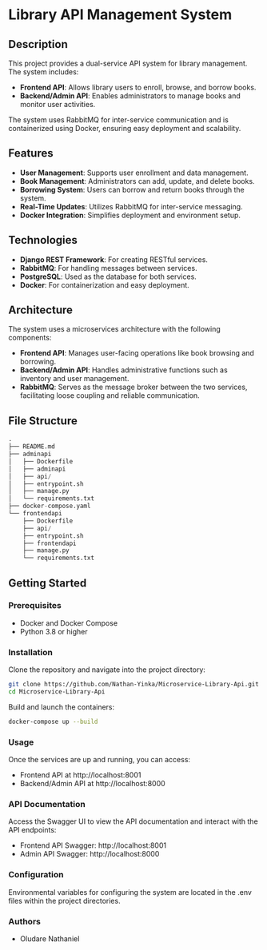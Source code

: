 # Library API Management System

## Description
This project provides a dual-service API system for library management. The system includes:
- **Frontend API**:  Allows library users to enroll, browse, and borrow books.
- **Backend/Admin API**: Enables administrators to manage books and monitor user activities.

The system uses RabbitMQ for inter-service communication and is containerized using Docker, ensuring easy deployment and scalability.

## Features
- **User Management**: Supports user enrollment and data management.
- **Book Management**: Administrators can add, update, and delete books.
- **Borrowing System**: Users can borrow and return books through the system.
- **Real-Time Updates**: Utilizes RabbitMQ for inter-service messaging.
- **Docker Integration**: Simplifies deployment and environment setup.

## Technologies
- **Django REST Framework**: For creating RESTful services.
- **RabbitMQ**: For handling messages between services.
- **PostgreSQL**: Used as the database for both services.
- **Docker**: For containerization and easy deployment.

## Architecture
The system uses a microservices architecture with the following components:
- **Frontend API**: Manages user-facing operations like book browsing and borrowing.
- **Backend/Admin API**: Handles administrative functions such as inventory and user management.
- **RabbitMQ**: Serves as the message broker between the two services, facilitating loose coupling and reliable communication.

## File Structure

```python
.
├── README.md
├── adminapi
│   ├── Dockerfile
│   ├── adminapi
│   ├── api/
│   ├── entrypoint.sh
│   ├── manage.py
│   └── requirements.txt
├── docker-compose.yaml
└── frontendapi
    ├── Dockerfile
    ├── api/
    ├── entrypoint.sh
    ├── frontendapi
    ├── manage.py
    └── requirements.txt
```

## Getting Started

### Prerequisites
- Docker and Docker Compose
- Python 3.8 or higher

### Installation
Clone the repository and navigate into the project directory:
```bash
git clone https://github.com/Nathan-Yinka/Microservice-Library-Api.git
cd Microservice-Library-Api
```

Build and launch the containers:
```bash
docker-compose up --build
```

### Usage
Once the services are up and running, you can access:
- Frontend API at http://localhost:8001
- Backend/Admin API at http://localhost:8000


### API Documentation
Access the Swagger UI to view the API documentation and interact with the API endpoints:

- Frontend API Swagger: http://localhost:8001
- Admin API Swagger: http://localhost:8000

### Configuration
Environmental variables for configuring the system are located in the .env files within the project directories.

### Authors
- Oludare Nathaniel